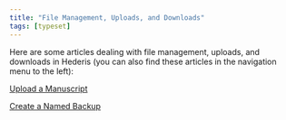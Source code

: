 ```yaml
---
title: "File Management, Uploads, and Downloads"
tags: [typeset]
---
```

 
<html><body><section data-type="chapter" class="hsecchapter" data-hederis-type="hsecchapter" id="intro-file-management" data-pi-attrs="id: intro-file-management; data-tags: typeset;" role="doc-chapter" data-tags="typeset" data-author-name=" " data-book-title=" " title="File Management, Uploads, and Downloads"><p class="hblkp" data-hederis-type="hblkp" id="panrl7UWF">Here are some articles dealing with file management, uploads, and downloads in Hederis (you can also find these articles in the navigation menu to the left): </p><p class="hblkp" data-hederis-type="hblkp" id="pJr2jGCia"><a href="{% link _docs/upload-a-manuscript.md %}" class="hspana" data-hederis-type="hspana" id="pgiTYcyme">Upload a Manuscript</a></p><p class="hblkp" data-hederis-type="hblkp" id="pHhjTeJNq"><a href="{% link _docs/snapshots.md %}" class="hspana" data-hederis-type="hspana" id="pBGIzXSTb">Create a Named Backup</a></p></section></body></html>
